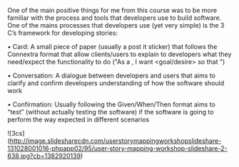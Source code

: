 One of the main positive things for me from this course was to be more familiar with the process and tools that developers use to build software. One of the mains processes that developers use (yet very simple) is the 3 C’s framework for developing stories:

•	Card: A small piece of paper (usually a post it sticker) that follows the Connextra format that allow clients/users to explain to developers what they need/expect the functionality to do ("As a <role>, I want <goal/desire> so that <benefit>")

•	Conversation: A dialogue between developers and users that aims to clarify and confirm developers understanding of how the software should work

•	Confirmation: Usually following the Given/When/Then format aims to “test” (without actually testing the software) if the software is going to perform the way expected in different scenarios

![3cs] (http://image.slidesharecdn.com/userstorymappingworkshopslideshare-131028001016-phpapp02/95/user-story-mapping-workshop-slideshare-2-638.jpg?cb=1382920139)
